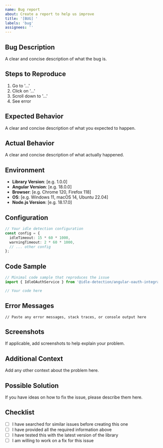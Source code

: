 ```yaml
---
name: Bug report
about: Create a report to help us improve
title: '[BUG] '
labels: 'bug'
assignees: ''
---
```


## Bug Description

A clear and concise description of what the bug is.

## Steps to Reproduce

1. Go to '...'
2. Click on '...'
3. Scroll down to '...'
4. See error

## Expected Behavior

A clear and concise description of what you expected to happen.

## Actual Behavior

A clear and concise description of what actually happened.

## Environment

- **Library Version**: [e.g. 1.0.0]
- **Angular Version**: [e.g. 18.0.0]
- **Browser**: [e.g. Chrome 120, Firefox 118]
- **OS**: [e.g. Windows 11, macOS 14, Ubuntu 22.04]
- **Node.js Version**: [e.g. 18.17.0]

## Configuration

```typescript
// Your idle detection configuration
const config = {
  idleTimeout: 15 * 60 * 1000,
  warningTimeout: 2 * 60 * 1000,
  // ... other config
};
```

## Code Sample

```typescript
// Minimal code sample that reproduces the issue
import { IdleOAuthService } from '@idle-detection/angular-oauth-integration';

// Your code here
```

## Error Messages

```
// Paste any error messages, stack traces, or console output here
```

## Screenshots

If applicable, add screenshots to help explain your problem.

## Additional Context

Add any other context about the problem here.

## Possible Solution

If you have ideas on how to fix the issue, please describe them here.

## Checklist

- [ ] I have searched for similar issues before creating this one
- [ ] I have provided all the required information above
- [ ] I have tested this with the latest version of the library
- [ ] I am willing to work on a fix for this issue